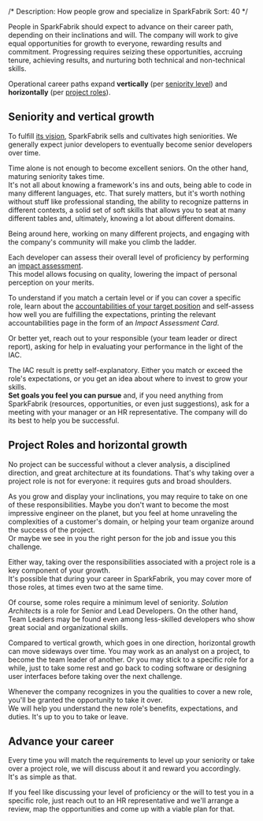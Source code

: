 /*
Description: How people grow and specialize in SparkFabrik
Sort: 40
*/

People in SparkFabrik should expect to advance on their career path, depending on their inclinations and will. The company will work to give equal opportunities for growth to everyone, rewarding results and commitment.
Progressing requires seizing these opportunities, accruing tenure, achieving results, and nurturing both technical and non-technical skills.

Operational career paths expand **vertically** (per [seniority level](/organization/operations#seniority-levels)) and **horizontally** (per [project roles](/organization/operations#project-roles)).

## Seniority and vertical growth

To fulfill [its vision](https://www.sparkfabrik.com/en/the-manifesto/), SparkFabrik sells and cultivates high seniorities. We generally expect junior developers to eventually become senior developers over time.

Time alone is not enough to become excellent seniors. On the other hand, maturing seniority takes time.  
It's not all about knowing a framework's ins and outs, being able to code in many different languages, etc. That surely matters, but it's worth nothing without stuff like professional standing, the ability to recognize patterns in different contexts, a solid set of soft skills that allows you to seat at many different tables and, ultimately, knowing a lot about different domains.

Being around here, working on many different projects, and engaging with the company's community will make you climb the ladder.

Each developer can assess their overall level of proficiency by performing an [impact assessment](/working-at-sparkfabrik/impact-assessment).  
This model allows focusing on quality, lowering the impact of personal perception on your merits.

To understand if you match a certain level or if you can cover a specific role, learn about the [accountabilities of your target position](/organization/accountabilities) and self-assess how well you are fulfilling the expectations, printing the relevant accountabilities page in the form of an _Impact Assessment Card_.  

Or better yet, reach out to your responsible (your team leader or direct report), asking for help in evaluating your performance in the light of the IAC.

The IAC result is pretty self-explanatory. Either you match or exceed the role's expectations, or you get an idea about where to invest to grow your skills.  
**Set goals you feel you can pursue** and, if you need anything from SparkFabrik (resources, opportunities, or even just suggestions), ask for a meeting with your manager or an HR representative. The company will do its best to help you be successful.

## Project Roles and horizontal growth

No project can be successful without a clever analysis, a disciplined direction, and great architecture at its foundations. That's why taking over a project role is not for everyone: it requires guts and broad shoulders.

As you grow and display your inclinations, you may require to take on one of these responsibilities. Maybe you don't want to become the most impressive engineer on the planet, but you feel at home unraveling the complexities of a customer's domain, or helping your team organize around the success of the project.  
Or maybe we see in you the right person for the job and issue you this challenge.

Either way, taking over the responsibilities associated with a project role is a key component of your growth.  
It's possible that during your career in SparkFabrik, you may cover more of those roles, at times even two at the same time.

Of course, some roles require a minimum level of seniority. _Solution Architects_ is a role for Senior and Lead Developers. On the other hand, Team Leaders may be found even among less-skilled developers who show great social and organizational skills.

Compared to vertical growth, which goes in one direction, horizontal growth can move sideways over time. You may work as an analyst on a project, to become the team leader of another. Or you may stick to a specific role for a while, just to take some rest and go back to coding software or designing user interfaces before taking over the next challenge.

Whenever the company recognizes in you the qualities to cover a new role, you'll be granted the opportunity to take it over.  
We will help you understand the new role's benefits, expectations, and duties. It's up to you to take or leave.

## Advance your career

Every time you will match the requirements to level up your seniority or take over a project role, we will discuss about it and reward you accordingly.  
It's as simple as that.

If you feel like discussing your level of proficiency or the will to test you in a specific role, just reach out to an HR representative and we'll arrange a review, map the opportunities and come up with a viable plan for that.
